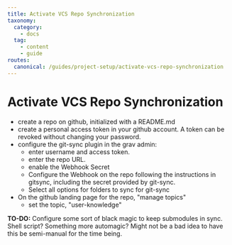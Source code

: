 ```yaml
---
title: Activate VCS Repo Synchronization
taxonomy:
  category:
    - docs
  tag:
    - content
    - guide
routes:
  canonical: /guides/project-setup/activate-vcs-repo-synchronization
---
```

# Activate VCS Repo Synchronization

- create a repo on github, initialized with a README.md
- create a personal access token in your github account.  A token can be revoked without changing your password.
- configure the git-sync plugin in the grav admin:
  - enter username and access token.
  - enter the repo URL.
  - enable the Webhook Secret
  - Configure the Webhook on the repo following the instructions in gitsync, including the secret provided by git-sync.
  - Select all options for folders to sync for git-sync
- On the github landing page for the repo, "manage topics"
   - set the topic, "user-knowledge"

**TO-DO:** Configure some sort of black magic to keep submodules in sync. Shell script? Something more automagic? Might not be a bad idea to have this be semi-manual for the time being.